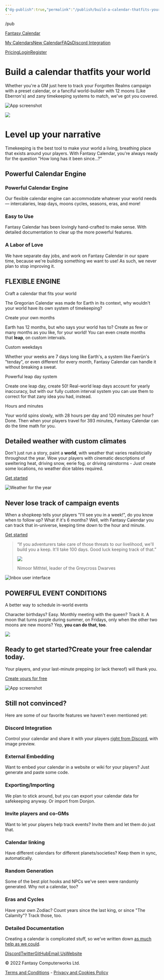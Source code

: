 ```yaml
---
{"dg-publish":true,"permalink":"/publish/build-a-calendar-thatfits-your-world/","tags":["gardenEntry"],"noteIcon":"","created":"","updated":""}
---
```



/pub

[Fantasy Calendar](https://fantasy-calendar.com/)

[My Calendars](https://app.fantasy-calendar.com/calendars)[New Calendar](https://app.fantasy-calendar.com/calendars/create)[FAQs](https://app.fantasy-calendar.com/faq)[Discord Integration](https://app.fantasy-calendar.com/discord)

[Pricing](https://app.fantasy-calendar.com/pricing)[Login](https://app.fantasy-calendar.com/login)[Register](https://app.fantasy-calendar.com/register)

# Build a calendar thatfits your world

Whether you're a GM just here to track your Forgotten Realms campaign with a preset calendar, or a fanciful world-builder with 12 moons (Like Eberron's) and zany timekeeping systems to match, we've got you covered.

![App screenshot](https://fantasy-calendar.com/resources/screenshots/taldorei-never-lose-track.png)

![](https://fantasy-calendar.com/resources/homepage/castle.jpg)

# Level up your narrative

Timekeeping is the best tool to make your world a living, breathing place that exists around your players. With Fantasy Calendar, you're always ready for the question "How long has it been since...?"

## Powerful Calendar Engine

### Powerful Calendar Engine

Our flexible calendar engine can accommodate whatever your world needs — intercalaries, leap days, moons cycles, seasons, eras, and more!

### Easy to Use

Fantasy Calendar has been lovingly hand-crafted to make sense. With detailed documentation to clear up the more powerful features.

### A Labor of Love

We have separate day jobs, and work on Fantasy Calendar in our spare time, because we're building something we want to use! As such, we never plan to stop improving it.

## FLEXIBLE ENGINE

Craft a calendar that fits your world

The Gregorian Calendar was made for Earth in its context, why wouldn't your world have its own system of timekeeping?

Create your own months

Earth has 12 months, but who says your world has to? Create as few or many months as you like, for your world! You can even create months that **leap**, on custom intervals.

Custom weekdays

Whether your weeks are 7 days long like Earth's, a system like Faerûn's "tenday", or even different for every month, Fantasy Calendar can handle it without breaking a sweat.

Powerful leap day system

Create one leap day, create 50! Real-world leap days account for yearly inaccuracy, but with our fully custom interval system you can use them to correct for that zany idea you had, instead.

Hours and minutes

Your world spins slowly, with 28 hours per day and 120 minutes per hour? Done. Then when your players travel for 393 minutes, Fantasy Calendar can do the time math for you.

## Detailed weather with custom climates

Don't just run a story, paint a **world**, with weather that varies realisticially throughout the year. Wow your players with cinematic descriptions of sweltering heat, driving snow, eerie fog, or driving rainstorms - Just create some locations, no weather dice tables required.

[Get started](https://app.fantasy-calendar.com/calendars/create)

![Weather for the year](https://fantasy-calendar.com/resources/screenshots/weather-zoom.png)

## Never lose track of campaign events

When a shopkeep tells your players "I'll see you in a week!", do you know when to follow up? What if it's 6 months? Well, with Fantasy Calendar you can track that in-universe, keeping time down to the hour and minute.

[Get started](https://app.fantasy-calendar.com/calendars/create)

> “If you adventurers take care of those threats to our livelihood, we'll build you a keep. It'll take 100 days. Good luck keeping track of that.”
> 
> ![](https://fantasy-calendar.com/resources/homepage/dwarf-profile-photo.jpg)
> 
> Nimoor Mithtel, leader of the Greycross Dwarves

![Inbox user interface](https://fantasy-calendar.com/resources/screenshots/forgotten-realms-homepage-screenshot.png)

## POWERFUL EVENT CONDITIONS

A better way to schedule in-world events

Character birthdays? Easy. Monthly meeting with the queen? Track it. A moon that turns purple during summer, on Fridays, only when the other two moons are new moons? Yep, **you can do that, too**.

![](https://fantasy-calendar.com/resources/screenshots/event-conditions.png)

## Ready to get started?Create your free calendar today.

Your players, and your last-minute prepping (or lack thereof) will thank you.

[Create yours for free](https://fantasy-calendar.com/#)

![App screenshot](https://fantasy-calendar.com/resources/screenshots/calendar-creation.png)

## Still not convinced?

Here are some of our favorite features we haven't even mentioned yet:

### Discord Integration

Control your calendar and share it with your players [right from Discord](https://app.fantasy-calendar.com/discord), with image preview.

### External Embedding

Want to embed your calendar in a website or wiki for your players? Just generate and paste some code.

### Exporting/Importing

We plan to stick around, but you can export your calendar data for safekeeping anyway. Or import from Donjon.

### Invite players and co-GMs

Want to let your players help track events? Invite them and let them do just that.

### Calendar linking

Have different calendars for different planets/societies? Keep them in sync, automatically.

### Random Generation

Some of the best plot hooks and NPCs we've seen were randomly generated. Why not a calendar, too?

### Eras and Cycles

Have your own Zodiac? Count years since the last king, or since "The Calamity"? Track those, too.

### Detailed Documentation

Creating a calendar is complicated stuff, so we've written down [as much help as we could](https://helpdocs.fantasy-calendar.com/).

[Discord](https://app.fantasy-calendar.com/discord-server)[Twitter](https://twitter.com/FantasyCalendar)[GitHub](https://github.com/fantasycalendar)[Email Us](mailto:contact@fantasy-calendar.com)[Website](https://fantasycomputer.works/)

© 2022 Fantasy Computerworks Ltd.

[Terms and Conditions](https://app.fantasy-calendar.com/terms-and-conditions) - [Privacy and Cookies Policy](https://app.fantasy-calendar.com/privacy-policy)
